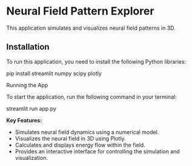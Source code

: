 # Neural Field Pattern Explorer

This application simulates and visualizes neural field patterns in 3D.

## Installation

To run this application, you need to install the following Python libraries:

pip install streamlit numpy scipy plotly

Running the App

To start the application, run the following command in your terminal:

streamlit run app.py

**Key Features:**

*   Simulates neural field dynamics using a numerical model. 
*   Visualizes the neural field in 3D using Plotly. 
*   Calculates and displays energy flow within the field. 
*   Provides an interactive interface for controlling the simulation and visualization.
